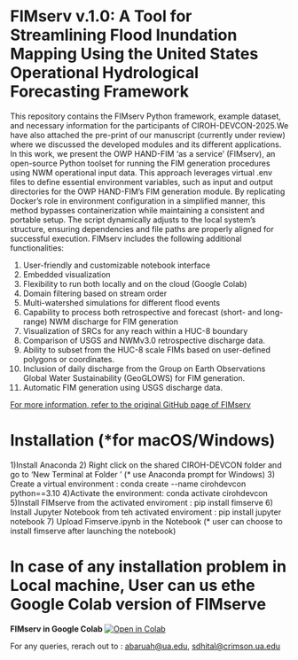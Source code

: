 # FIMserv v.1.0: A Tool for Streamlining Flood Inundation Mapping Using the United States Operational Hydrological Forecasting Framework

This repository contains the FIMserv Python framework, example dataset, and necessary information for the participants of CIROH-DEVCON-2025.We have also attached the pre-print of our manuscript (currently under review) where we discussed the developed modules and its different applications.
  In this work, we present the OWP HAND-FIM ‘as a service’ (FIMserv), an open-source Python toolset for running the FIM generation procedures using NWM operational input data. This approach leverages virtual .env files to define essential environment variables, such as input and output directories for the OWP HAND-FIM’s FIM generation module. By replicating Docker’s role in environment configuration in a simplified manner, this method bypasses containerization while maintaining a consistent and portable setup. The script dynamically adjusts to the local system’s structure, ensuring dependencies and file paths are properly aligned for successful execution. FIMserv includes the following additional functionalities:
1.	User-friendly and customizable notebook interface
2.	Embedded visualization
3.	Flexibility to run both locally and on the cloud (Google Colab)
4.	Domain filtering based on stream order
5.	Multi-watershed simulations for different flood events
6.	Capability to process both retrospective and forecast (short- and long-range) NWM discharge for FIM generation
7.	Visualization of SRCs for any reach within a HUC-8 boundary
8.	Comparison of USGS and NWMv3.0 retrospective discharge data.
9.	Ability to subset from the HUC-8 scale FIMs based on user-defined polygons or coordinates. 
10.	Inclusion of daily discharge from the Group on Earth Observations Global Water Sustainability (GeoGLOWS) for FIM generation.
11.	 Automatic FIM generation using USGS discharge data.

[For more information, refer to the original GitHub page of FIMserv](https://github.com/sdmlua/FIMserv)

# Installation (*for macOS/Windows)
1)Install Anaconda 
2) Right click on the shared CIROH-DEVCON folder and go to ‘New Terminal at Folder ’ (* use Anaconda prompt for Windows)
3) Create a virtual environment : conda create --name cirohdevcon python==3.10
4)Activate the environment: conda activate cirohdevcon
5)Install FIMserve from the activated enviroment  : pip install fimserve 
6) Install Jupyter Notebook from teh activated enviroment : pip install jupyter notebook
7) Upload Fimserve.ipynb in the Notebook
(* user can choose to install fimserve after launching the notebook) 

# In case of any installation problem in Local machine, User can us ethe Google Colab version of FIMserve

**FIMserv in Google Colab** [![Open in Colab](https://colab.research.google.com/assets/colab-badge.svg)](https://colab.research.google.com/drive/1pXWiFKi_vWEq1jxfmFuXVYfDMmfXu0r2)


For any queries, rerach out to : abaruah@ua.edu, sdhital@crimson.ua.edu

